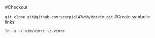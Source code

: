 #Checkout

  `git clone git@github.com:scorpio147wbh/dotvim.git`
#Create symbolic links

  `ln -s ~/.vim/vimrc ~/.vimrc`

